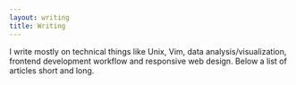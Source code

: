 ```yaml
---
layout: writing
title: Writing
---
```


I write mostly on technical things like Unix, Vim, data analysis/visualization, frontend development workflow and responsive web design. Below a list of articles short and long.

